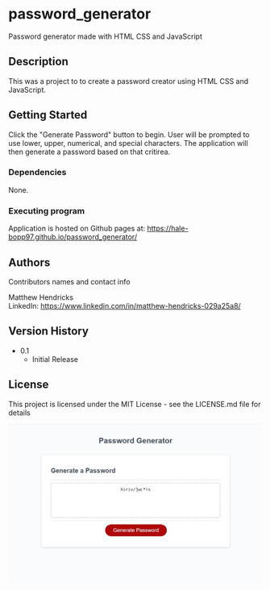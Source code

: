 # password_generator
Password generator made with HTML CSS and JavaScript

## Description

This was a project to to create a password creator using HTML CSS and JavaScript.

## Getting Started

Click the "Generate Password" button to begin.
User will be prompted to use lower, upper, numerical, and special characters. The application will then generate a password based on that critirea.

### Dependencies

None.

### Executing program

Application is hosted on Github pages at: https://hale-bopp97.github.io/password_generator/

## Authors

Contributors names and contact info

Matthew Hendricks  
LinkedIn: https://www.linkedin.com/in/matthew-hendricks-029a25a8/

## Version History

* 0.1
    * Initial Release

## License

This project is licensed under the MIT License - see the LICENSE.md file for details

![screen capture of site](https://github.com/hale-bopp97/password_generator/blob/main/assets/images/Capture.JPG?raw=true)
